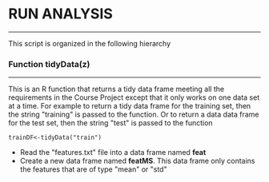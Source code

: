 # RUN ANALYSIS
---------------------------------------------------------

This script is organized in the following hierarchy

### Function tidyData(z) 
------------------------
This is an R function that returns a tidy data frame meeting all the requirements in the Course Project except that it only works on one data set at a time.  For example to return a tidy data frame for the training set, then the string "training" is passed to the function.  Or to return a data data frame for the test set, then the string "test" is passed to the function

````
trainDF<-tidyData("train")
````
- Read the "features.txt" file into a data frame named **feat** 
- Create a new data frame named **featMS**.  This data frame only contains the features that are of type "mean" or "std" 
